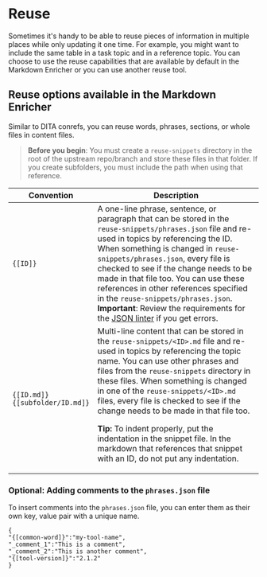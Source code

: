 <!--
# Copyright 2022, 2024 IBM Inc. All rights reserved
# SPDX-License-Identifier: Apache2.0
# Last updated: 2024-08-26
-->

# Reuse
Sometimes it's handy to be able to reuse pieces of information in multiple places while only updating it one time. For example, you might want to include the same table in a task topic and in a reference topic. You can choose to use the reuse capabilities that are available by default in the Markdown Enricher or you can use another reuse tool.

## Reuse options available in the Markdown Enricher
Similar to DITA conrefs, you can reuse words, phrases, sections, or whole files in content files. 

> **Before you begin**: You must create a `reuse-snippets` directory in the root of the upstream repo/branch and store these files in that folder. If you create subfolders, you must include the path when using that reference.

|Convention|Description|
|----------|-----------|
|`{[ID]}`|A one-line phrase, sentence, or paragraph that can be stored in the `reuse-snippets/phrases.json` file and re-used in topics by referencing the ID. When something is changed in `reuse-snippets/phrases.json`, every file is checked to see if the change needs to be made in that file too. You can use these references in other references specified in the `reuse-snippets/phrases.json`. **Important**: Review the requirements for the [JSON linter](linters.md) if you get errors.|
|`{[ID.md]}`<br />`{[subfolder/ID.md]}`|Multi-line content that can be stored in the `reuse-snippets/<ID>.md` file and re-used in topics by referencing the topic name. You can use other phrases and files from the `reuse-snippets` directory in these files. When something is changed in one of the `reuse-snippets/<ID>.md` files, every file is checked to see if the change needs to be made in that file too.<p>**Tip:** To indent properly, put the indentation in the snippet file.  In the markdown that references that snippet with an ID, do not put any indentation.</p>|

### Optional: Adding comments to the `phrases.json` file
To insert comments into the `phrases.json` file, you can enter them as their own key, value pair with a unique name.
```
{
"{[common-word]}":"my-tool-name",
"_comment_1":"This is a comment",
"_comment_2":"This is another comment",
"{[tool-version]}":"2.1.2"
}
```


